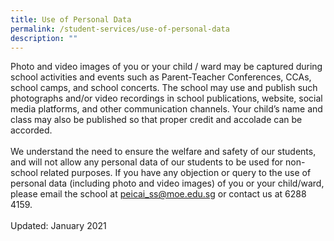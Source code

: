 ```yaml
---
title: Use of Personal Data
permalink: /student-services/use-of-personal-data
description: ""
---
```

<p>Photo and video images of you or your child / ward may be captured during school activities and events such as Parent-Teacher Conferences, CCAs, school camps, and school concerts. The school may use and publish such photographs and/or video recordings in school publications, website, social media platforms, and other communication channels. Your child&rsquo;s name and class may also be published so that proper credit and accolade can be accorded.<br /><br />We understand the need to ensure the welfare and safety of our students, and will not allow any personal data of our students to be used for non-school related purposes. If you have any objection or query to the use of personal data (including photo and video images) of you or your child/ward, please email the school at&nbsp;<a href="mailto:peicai_ss@moe.edu.sg">peicai_ss@moe.edu.sg</a>&nbsp;or contact us at 6288 4159.<br /><br />Updated: January 2021</p>